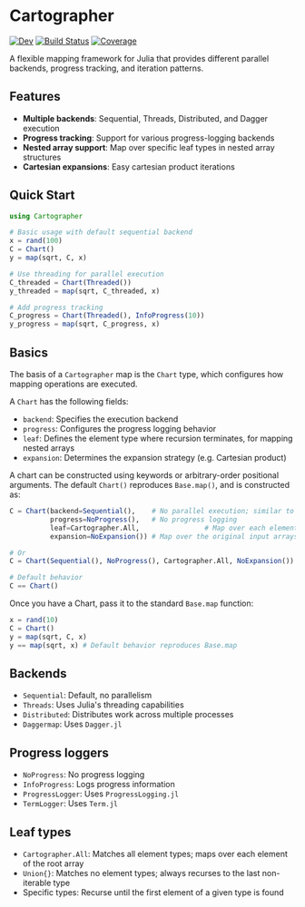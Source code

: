 # Cartographer

[![Dev](https://img.shields.io/badge/docs-dev-blue.svg)](https://brendanjohnharris.github.io/TimeseriesDocs.jl/dev/Cartographer/)
[![Build Status](https://github.com/brendanjohnharris/Cartographer.jl/actions/workflows/CI.yml/badge.svg?branch=main)](https://github.com/brendanjohnharris/Cartographer.jl/actions/workflows/CI.yml?query=branch%3Amain)
[![Coverage](https://codecov.io/gh/brendanjohnharris/Cartographer.jl/branch/main/graph/badge.svg)](https://codecov.io/gh/brendanjohnharris/Cartographer.jl)


A flexible mapping framework for Julia that provides different parallel backends, progress tracking, and iteration patterns.

## Features

- **Multiple backends**: Sequential, Threads, Distributed, and Dagger execution
- **Progress tracking**: Support for various progress-logging backends
- **Nested array support**: Map over specific leaf types in nested array structures
- **Cartesian expansions**: Easy cartesian product iterations

## Quick Start

```julia
using Cartographer

# Basic usage with default sequential backend
x = rand(100)
C = Chart()
y = map(sqrt, C, x)

# Use threading for parallel execution
C_threaded = Chart(Threaded())
y_threaded = map(sqrt, C_threaded, x)

# Add progress tracking
C_progress = Chart(Threaded(), InfoProgress(10))
y_progress = map(sqrt, C_progress, x)
```

## Basics

The basis of a `Cartographer` map is the `Chart` type, which configures how mapping operations are executed.

A `Chart` has the following fields:
- `backend`: Specifies the execution backend
- `progress`: Configures the progress logging behavior
- `leaf`: Defines the element type where recursion terminates, for mapping nested arrays
- `expansion`: Determines the expansion strategy (e.g. Cartesian product)

A chart can be constructed using keywords or arbitrary-order positional arguments. The default `Chart()` reproduces `Base.map()`, and is constructed as:

```julia
C = Chart(backend=Sequential(),    # No parallel execution; similar to Base.map
          progress=NoProgress(),   # No progress logging
          leaf=Cartographer.All,                # Map over each element of the root array, like Base.map
          expansion=NoExpansion()) # Map over the original input arrays, as for Base.map

# Or
C = Chart(Sequential(), NoProgress(), Cartographer.All, NoExpansion()) # In any order

# Default behavior
C == Chart()
```

Once you have a Chart, pass it to the standard `Base.map` function:

```julia
x = rand(10)
C = Chart()
y = map(sqrt, C, x)
y == map(sqrt, x) # Default behavior reproduces Base.map
```

## Backends

- `Sequential`: Default, no parallelism
- `Threads`: Uses Julia's threading capabilities
- `Distributed`: Distributes work across multiple processes
- `Daggermap`: Uses `Dagger.jl`

## Progress loggers
- `NoProgress`: No progress logging
- `InfoProgress`: Logs progress information
- `ProgressLogger`: Uses `ProgressLogging.jl`
- `TermLogger`: Uses `Term.jl`

## Leaf types

- `Cartographer.All`: Matches all element types; maps over each element of the root array
- `Union{}`: Matches no element types; always recurses to the last non-iterable type
- Specific types: Recurse until the first element of a given type is found
